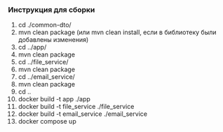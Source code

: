 ### Инструкция для сборки
1) cd ./common-dto/
2) mvn clean package (или mvn clean install, если в библиотеку были добавлены изменения)
3) cd ../app/
4) mvn clean package
5) cd ../file_service/
6) mvn clean package
7) cd ../email_service/
8) mvn clean package
9) cd .. 
10) docker build -t app ./app
11) docker build -t file_service ./file_service
12) docker build -t email_service ./email_service
13) docker compose up